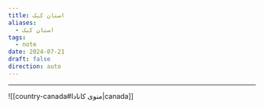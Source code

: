 ```yaml
---
title: استان کبک
aliases:
  - استان کبک
tags:
  - note
date: 2024-07-21
draft: false
direction: auto
---
```







---

![[country-canada#منوی کانادا|canada]]



